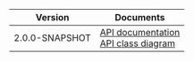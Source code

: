 | Version | Documents |
|:---:|---|
| 2.0.0-SNAPSHOT | [API documentation](2.0.0-SNAPSHOT)<br>[API class diagram](2.0.0-SNAPSHOT/api_class_diagram.svg) |
